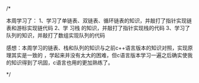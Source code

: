 /*

本周学习了：
  1、学习了单链表、双链表、循环链表的知识，并敲打了指针实现链表和游标实现链代码
  2、学 习栈 的知识，并敲打了指针实现栈的代码 
  3、学习了队列的知识，并敲打了数组实现队列的代码
  
感想：本周学习的链表、栈和队列的知识与之前c++语言版本的知识对照，实现原理其实是一致的
    ，学起来并没有太大的困难，但c语言版本学习一遍之后确实使我的知识得到了巩固，c语言也用的更加熟练了。
    
    
*/
